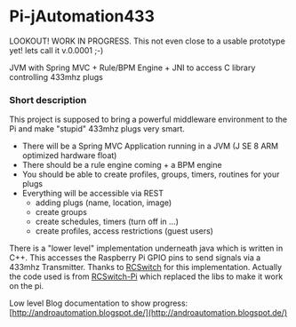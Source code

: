 Pi-jAutomation433
=================

LOOKOUT! WORK IN PROGRESS. This not even close to a usable prototype yet! lets call it v.0.0001 ;-)

JVM with Spring MVC + Rule/BPM Engine + JNI to access C library controlling 433mhz plugs


### Short description
This project is supposed to bring a powerful middleware environment to the Pi and make "stupid" 433mhz plugs very smart.

* There will be a Spring MVC Application running in a JVM (J SE 8 ARM optimized hardware float)
* There should be a rule engine coming + a BPM engine
* You should be able to create profiles, groups, timers, routines for your plugs
* Everything will be accessible via REST
	* adding plugs (name, location, image)
	* create groups
	* create schedules, timers (turn off in …)
	* create profiles, access restrictions (guest users)


There is a "lower level" implementation underneath java which is written in C++. This accesses the Raspberry Pi GPIO pins to send signals via a 433mhz Transmitter. 
Thanks to [RCSwitch](https://code.google.com/p/rc-switch/) for this implementation. Actually the code used is from [RCSwitch-Pi](https://github.com/r10r/rcswitch-pi) which replaced the libs to make it work on the pi. 




Low level Blog documentation to show progress:
[http://androautomation.blogspot.de/](http://androautomation.blogspot.de/)

